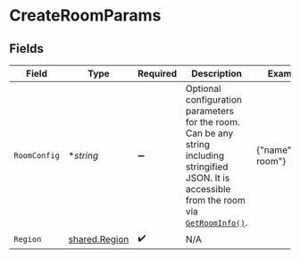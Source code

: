 # CreateRoomParams


## Fields

| Field                                                                                                                                                                                                         | Type                                                                                                                                                                                                          | Required                                                                                                                                                                                                      | Description                                                                                                                                                                                                   | Example                                                                                                                                                                                                       |
| ------------------------------------------------------------------------------------------------------------------------------------------------------------------------------------------------------------- | ------------------------------------------------------------------------------------------------------------------------------------------------------------------------------------------------------------- | ------------------------------------------------------------------------------------------------------------------------------------------------------------------------------------------------------------- | ------------------------------------------------------------------------------------------------------------------------------------------------------------------------------------------------------------- | ------------------------------------------------------------------------------------------------------------------------------------------------------------------------------------------------------------- |
| `RoomConfig`                                                                                                                                                                                                  | **string*                                                                                                                                                                                                     | :heavy_minus_sign:                                                                                                                                                                                            | Optional configuration parameters for the room. Can be any string including stringified JSON. It is accessible from the room via [`GetRoomInfo()`](https://hathora.dev/api#tag/RoomV2/operation/GetRoomInfo). | {"name":"my-room"}                                                                                                                                                                                            |
| `Region`                                                                                                                                                                                                      | [shared.Region](../../models/shared/region.md)                                                                                                                                                                | :heavy_check_mark:                                                                                                                                                                                            | N/A                                                                                                                                                                                                           |                                                                                                                                                                                                               |